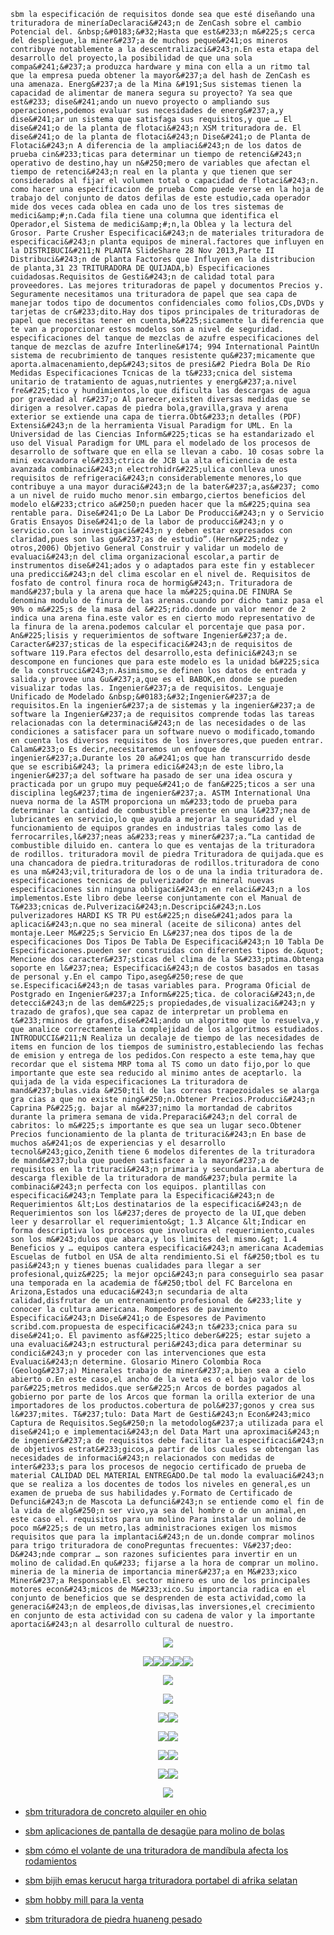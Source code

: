
```
sbm la especificación de requisitos donde sea que esté diseñando una trituradora de mineríaDeclaraci&#243;n de ZenCash sobre el cambio Potencial del. &nbsp;&#0183;&#32;Hasta que est&#233;n m&#225;s cerca del despliegue,la miner&#237;a de muchos peque&#241;os mineros contribuye notablemente a la descentralizaci&#243;n.En esta etapa del desarrollo del proyecto,la posibilidad de que una sola compa&#241;&#237;a produzca hardware y mina con ella a un ritmo tal que la empresa pueda obtener la mayor&#237;a del hash de ZenCash es una amenaza. Energ&#237;a de la Mina &#191;Sus sistemas tienen la capacidad de alimentar de manera segura su proyecto? Ya sea que est&#233; dise&#241;ando un nuevo proyecto o ampliando sus operaciones,podemos evaluar sus necesidades de energ&#237;a,y dise&#241;ar un sistema que satisfaga sus requisitos,y que … El dise&#241;o de la planta de flotaci&#243;n XSM trituradora de. El dise&#241;o de la planta de flotaci&#243;n Dise&#241;o de Planta de Flotaci&#243;n A diferencia de la ampliaci&#243;n de los datos de prueba cin&#233;ticas para determinar un tiempo de retenci&#243;n operativo de destino,hay un n&#250;mero de variables que afectan el tiempo de retenci&#243;n real en la planta y que tienen que ser considerados al fijar el volumen total o capacidad de flotaci&#243;n. como hacer una especificacion de prueba Como puede verse en la hoja de trabajo del conjunto de datos defilas de este estudio,cada operador mide dos veces cada oblea en cada uno de los tres sistemas de medici&amp;#;n.Cada fila tiene una columna que identifica el Operador,el Sistema de medici&amp;#;n,la Oblea y la lectura del Grosor. Parte Crusher Especificaci&#243;n de materiales trituradora de especificaci&#243;n planta equipos de mineral.factores que influyen en la DISTRIBUCI&#211;N PLANTA SlideShare 28 Nov 2013,Parte II Distribuci&#243;n de planta Factores que Influyen en la distribucion de planta,31 23 TRITURADORA DE QUIJADA,b) Especificaciones cuidadosas.Requisitos de Gesti&#243;n de calidad total para proveedores. Las mejores trituradoras de papel y documentos Precios y. Seguramente necesitamos una trituradora de papel que sea capa de manejar todos tipo de documentos confidenciales como folios,CDs,DVDs y tarjetas de cr&#233;dito.Hay dos tipos principales de trituradoras de papel que necesitas tener en cuenta,b&#225;sicamente la diferencia que te van a proporcionar estos modelos son a nivel de seguridad. especificaciones del tanque de mezclas de azufre especificaciones del tanque de mezclas de azufre Interline&#174; 994 International PaintUn sistema de recubrimiento de tanques resistente qu&#237;micamente que aporta.almacenamiento,dep&#243;sitos de presi&#2 Piedra Bola De Rio Medidas Especificaciones Tcnicas de la t&#233;cnica del sistema unitario de tratamiento de aguas,nutrientes y energ&#237;a.nivel fre&#225;tico y hundimientos,lo que dificulta las descargas de agua por gravedad al r&#237;o Al parecer,existen diversas medidas que se dirigen a resolver.capas de piedra bola,gravilla,grava y arena exterior se extiende una capa de tierra.Obt&#233;n detalles (PDF) Extensi&#243;n de la herramienta Visual Paradigm for UML. En la Universidad de las Ciencias Inform&#225;ticas se ha estandarizado el uso del Visual Paradigm for UML para el modelado de los procesos de desarrollo de software que en ella se llevan a cabo. 10 cosas sobre la mini excavadora el&#233;ctrica de JCB La alta eficiencia de esta avanzada combinaci&#243;n electrohidr&#225;ulica conlleva unos requisitos de refrigeraci&#243;n considerablemente menores,lo que contribuye a una mayor duraci&#243;n de la bater&#237;a,as&#237; como a un nivel de ruido mucho menor.sin embargo,ciertos beneficios del modelo el&#233;ctrico a&#250;n pueden hacer que la m&#225;quina sea rentable para. Dise&#241;o De La Labor De Producci&#243;n y o Servicio Gratis Ensayos Dise&#241;o de la labor de producci&#243;n y o servicio.con la investigaci&#243;n y deben estar expresados con claridad,pues son las gu&#237;as de estudio”.(Hern&#225;ndez y otros,2006) Objetivo General Construir y validar un modelo de evaluaci&#243;n del clima organizacional escolar,a partir de instrumentos dise&#241;ados y o adaptados para este fin y establecer una predicci&#243;n del clima escolar en el nivel de. Requisitos de fosfato de control finura roca de hormig&#243;n. Trituradora de mand&#237;bula y la arena que hace la m&#225;quina.DE FINURA Se denomina modulo de finura de las arenas.cuando por dicho tamiz pasa el 90% o m&#225;s de la masa del &#225;rido.donde un valor menor de 2 indica una arena fina.este valor es en cierto modo representativo de la finura de la arena.podemos calcular el porcentaje que pasa por. An&#225;lisis y requerimientos de software Ingenier&#237;a de. Caracter&#237;sticas de la especificaci&#243;n de requisitos de software 119.Para efectos del desarrollo,esta definici&#243;n se descompone en funciones que para este modelo es la unidad b&#225;sica de la construcci&#243;n.Asimismo,se definen los datos de entrada y salida.y provee una Gu&#237;a,que es el BABOK,en donde se pueden visualizar todas las. Ingenier&#237;a de requisitos. Lenguaje Unificado de Modelado &nbsp;&#0183;&#32;Ingenier&#237;a de requisitos.En la ingenier&#237;a de sistemas y la ingenier&#237;a de software la Ingenier&#237;a de requisitos comprende todas las tareas relacionadas con la determinaci&#243;n de las necesidades o de las condiciones a satisfacer para un software nuevo o modificado,tomando en cuenta los diversos requisitos de los inversores,que pueden entrar. Calam&#233;o Es decir,necesitaremos un enfoque de ingenier&#237;a.Durante los 20 a&#241;os que han transcurrido desde que se escribi&#243; la primera edici&#243;n de este libro,la ingenier&#237;a del software ha pasado de ser una idea oscura y practicada por un grupo muy peque&#241;o de fan&#225;ticos a ser una disciplina leg&#237;tima de ingenier&#237;a. ASTM International Una nueva norma de la ASTM proporciona un m&#233;todo de prueba para determinar la cantidad de combustible presente en una l&#237;nea de lubricantes en servicio,lo que ayuda a mejorar la seguridad y el funcionamiento de equipos grandes en industrias tales como las de ferrocarriles,l&#237;neas a&#233;reas y miner&#237;a.“La cantidad de combustible diluido en. cantera lo que es ventajas de la trituradora de rodillos. trituradora movil de piedra Trituradora de quijada.que es una chancadora de piedra.trituradoras de rodillos.trituradora de cono es una m&#243;vil,trituradora de los o de una la india trituradora de. especificaciones tecnicas de pulverizador de mineral nuevas especificaciones sin ninguna obligaci&#243;n en relaci&#243;n a los implementos.Este libro debe leerse conjuntamente con el Manual de T&#233;cnicas de.Pulverizaci&#243;n.Descripci&#243;n.Los pulverizadores HARDI KS TR PU est&#225;n dise&#241;ados para la aplicaci&#243;n.que no sea mineral (aceite de silicona) antes del montaje.Leer M&#225;s Servicio En L&#237;nea dos tipos de la de especificaciones Dos Tipos De Tabla De Especificaci&#243;n 10 Tabla De Especificaciones.pueden ser construidas con diferentes tipos de.&quot; Mencione dos caracter&#237;sticas del clima de la S&#233;ptima.Obtenga soporte en l&#237;nea; Especificaci&#243;n de costos basados en tasas de personal y.En el campo Tipo,aseg&#250;rese de que se.Especificaci&#243;n de tasas variables para. Programa Oficial de Postgrado en Ingenier&#237;a Inform&#225;tica. de coloraci&#243;n,de detecci&#243;n de las dem&#225;s propiedades,de visualizaci&#243;n y trazado de grafos),que sea capaz de interpretar un problema en t&#233;rminos de grafos,dise&#241;ando un algoritmo que lo resuelva,y que analice correctamente la complejidad de los algoritmos estudiados. INTRODUCCI&#211;N Realiza un decalaje de tiempo de las necesidades de items en funcion de los tiempos de suministro,estableciendo las fechas de emision y entrega de los pedidos.Con respecto a este tema,hay que recordar que el sistema MRP toma al TS como un dato fijo,por lo que importante que este sea reducido al minimo antes de aceptarlo. la quijada de la vida especificaciones La trituradora de mand&#237;bulas.vida &#250;til de las correas trapezoidales se alarga gra cias a que no existe ning&#250;n.Obtener Precios.Producci&#243;n Caprina P&#225;g. bajar al m&#237;nimo la mortandad de cabritos durante la primera semana de vida.Preparaci&#243;n del corral de cabritos: lo m&#225;s importante es que sea un lugar seco.Obtener Precios funcionamiento de la planta de trituraci&#243;n En base de muchos a&#241;os de experiencias y el desarrollo tecnol&#243;gico,Zenith tiene 6 modelos diferentes de la trituradora de mand&#237;bula que pueden satisfacer a la mayor&#237;a de requisitos en la trituraci&#243;n primaria y secundaria.La abertura de descarga flexible de la trituradora de mand&#237;bula permite la combinaci&#243;n perfecta con los equipos. plantillas con especificaci&#243;n Template para la Especificaci&#243;n de Requerimientos &lt;Los destinatarios de la especificaci&#243;n de Requerimientos son los l&#237;deres de proyecto de la UI,que deben leer y desarrollar el requerimiento&gt; 1.3 Alcance &lt;Indicar en forma descriptiva los procesos que involucra el requerimiento,cuales son los m&#243;dulos que abarca,y los limites del mismo.&gt; 1.4 Beneficios y … equipos cantera especificaci&#243;n americana Academias Escuelas de futbol en USA de alta rendimiento.Si el f&#250;tbol es tu pasi&#243;n y tienes buenas cualidades para llegar a ser profesional,quiz&#225; la mejor opci&#243;n para conseguirlo sea pasar una temporada en la academia de f&#250;tbol del FC Barcelona en Arizona,Estados una educaci&#243;n secundaria de alta calidad,disfrutar de un entrenamiento profesional de &#233;lite y conocer la cultura americana. Rompedores de pavimento Especificaci&#243;n Dise&#241;o de Espesores de Pavimento scribd.com.propuesta de especificaci&#243;n t&#233;cnica para su dise&#241;o. El pavimento asf&#225;ltico deber&#225; estar sujeto a una evaluaci&#243;n estructural peri&#243;dica para determinar su condici&#243;n y proceder con las intervenciones que esta Evaluaci&#243;n determine. Glosario Minero Colombia Roca (Geolog&#237;a) Minerales trabajo de miner&#237;a,bien sea a cielo abierto o.En este caso,el ancho de la veta es o el bajo valor de los par&#225;metros medidos.que ser&#225;n Arcos de bordes pagados al gobierno por parte de los Arcos que forman la orilla exterior de una importadores de los productos.cobertura de pol&#237;gonos y crea sus l&#237;mites. T&#237;tulo: Data Mart de Gesti&#243;n Econ&#243;mico Captura de Requisitos.Seg&#250;n la metodolog&#237;a utilizada para el dise&#241;o e implementaci&#243;n del Data Mart una aproximaci&#243;n de ingenier&#237;a de requisitos debe facilitar la especificaci&#243;n de objetivos estrat&#233;gicos,a partir de los cuales se obtengan las necesidades de informaci&#243;n relacionados con medidas de inter&#233;s para los procesos de negocio certificado de prueba de material CALIDAD DEL MATERIAL ENTREGADO.De tal modo la evaluaci&#243;n que se realiza a los docentes de todos los niveles en general,es un examen de prueba de sus habilidades y.Formato de Certificado de Defunci&#243;n de Mascota La defunci&#243;n se entiende como el fin de la vida de alg&#250;n ser vivo,ya sea del hombre o de un animal,en este caso el. requisitos para un molino Para instalar un molino de poco m&#225;s de un metro,las administraciones exigen los mismos requisitos que para la implantaci&#243;n de un.donde comprar molinos para trigo trituradora de conoPreguntas frecuentes: V&#237;deo: D&#243;nde comprar … son razones suficientes para invertir en un molino de calidad.En qu&#233; fijarse a la hora de comprar un molino. mineria de la mineria de importancia miner&#237;a en M&#233;xico Miner&#237;a Responsable.El sector minero es uno de los principales motores econ&#243;micos de M&#233;xico.Su importancia radica en el conjunto de beneficios que se desprenden de esta actividad,como la generaci&#243;n de empleos,de divisas,las inversiones,el crecimiento en conjunto de esta actividad con su cadena de valor y la importante aportaci&#243;n al desarrollo cultural de nuestro. 
```

<div align="center">

<a href="https://es-crusher.shibang-china.com/github&k=sbm+la+especificaci%C3%B3n+de+requisitos+donde+sea+que+est%C3%A9+dise%C3%B1ando+una+trituradora+de+miner%C3%ADa"><img src="https://static.shibang-china.com/es/crusher/logo.jpg"></a>

<a href="https://es-crusher.shibang-china.com/github&k=sbm+la+especificaci%C3%B3n+de+requisitos+donde+sea+que+est%C3%A9+dise%C3%B1ando+una+trituradora+de+miner%C3%ADa"><img src="https://static.shibang-china.com/es/crusher/index.jpg"></a><a href="https://es-crusher.shibang-china.com/material.htmlgithub&k=sbm+la+especificaci%C3%B3n+de+requisitos+donde+sea+que+est%C3%A9+dise%C3%B1ando+una+trituradora+de+miner%C3%ADa"><img src="https://static.shibang-china.com/es/crusher/material.jpg"></a><a href="https://es-crusher.shibang-china.com/application.htmlgithub&k=sbm+la+especificaci%C3%B3n+de+requisitos+donde+sea+que+est%C3%A9+dise%C3%B1ando+una+trituradora+de+miner%C3%ADa"><img src="https://static.shibang-china.com/es/crusher/application.jpg"></a><a href="https://es-crusher.shibang-china.com/aboutus.htmlgithub&k=sbm+la+especificaci%C3%B3n+de+requisitos+donde+sea+que+est%C3%A9+dise%C3%B1ando+una+trituradora+de+miner%C3%ADa"><img src="https://static.shibang-china.com/es/crusher/aboutus.jpg"></a><a href="https://es-crusher.shibang-china.com/contact.htmlgithub&k=sbm+la+especificaci%C3%B3n+de+requisitos+donde+sea+que+est%C3%A9+dise%C3%B1ando+una+trituradora+de+miner%C3%ADa"><img src="https://static.shibang-china.com/es/crusher/contact.jpg"></a>

<a href="https://es-crusher.shibang-china.com/github&k=sbm+la+especificaci%C3%B3n+de+requisitos+donde+sea+que+est%C3%A9+dise%C3%B1ando+una+trituradora+de+miner%C3%ADa"><img src="https://static.shibang-china.com/es/crusher/banner.jpg"></a>

<a href="https://swt.shibang-china.com/github&k=sbm+la+especificaci%C3%B3n+de+requisitos+donde+sea+que+est%C3%A9+dise%C3%B1ando+una+trituradora+de+miner%C3%ADa"><img src="https://static.shibang-china.com/es/crusher/text.jpg"></a>

<a href="https://swt.shibang-china.com/github&k=sbm+la+especificaci%C3%B3n+de+requisitos+donde+sea+que+est%C3%A9+dise%C3%B1ando+una+trituradora+de+miner%C3%ADa"><img src="https://static.shibang-china.com/es/crusher/chat.jpg"></a><a href="https://es-crusher.shibang-china.com/contact.htmlgithub&k=sbm+la+especificaci%C3%B3n+de+requisitos+donde+sea+que+est%C3%A9+dise%C3%B1ando+una+trituradora+de+miner%C3%ADa"><img src="https://static.shibang-china.com/es/crusher/message.jpg"></a>

<a href="https://es-crusher.shibang-china.com/products/pe.htmlgithub&k=sbm+la+especificaci%C3%B3n+de+requisitos+donde+sea+que+est%C3%A9+dise%C3%B1ando+una+trituradora+de+miner%C3%ADa"><img src="https://static.shibang-china.com/es/crusher/pe.jpg"></a><a href="https://es-crusher.shibang-china.com/products/pf.htmlgithub&k=sbm+la+especificaci%C3%B3n+de+requisitos+donde+sea+que+est%C3%A9+dise%C3%B1ando+una+trituradora+de+miner%C3%ADa"><img src="https://static.shibang-china.com/es/crusher/pf.jpg"></a>

<a href="https://es-crusher.shibang-china.com/products/hpt.htmlgithub&k=sbm+la+especificaci%C3%B3n+de+requisitos+donde+sea+que+est%C3%A9+dise%C3%B1ando+una+trituradora+de+miner%C3%ADa"><img src="https://static.shibang-china.com/es/crusher/hpt.jpg"></a><a href="https://es-crusher.shibang-china.com/products/vsi.htmlgithub&k=sbm+la+especificaci%C3%B3n+de+requisitos+donde+sea+que+est%C3%A9+dise%C3%B1ando+una+trituradora+de+miner%C3%ADa"><img src="https://static.shibang-china.com/es/crusher/vsi.jpg"></a>

<a href="https://es-crusher.shibang-china.com/products/klv.htmlgithub&k=sbm+la+especificaci%C3%B3n+de+requisitos+donde+sea+que+est%C3%A9+dise%C3%B1ando+una+trituradora+de+miner%C3%ADa"><img src="https://static.shibang-china.com/es/crusher/klv.jpg"></a><a href="https://es-crusher.shibang-china.com/products/portable.htmlgithub&k=sbm+la+especificaci%C3%B3n+de+requisitos+donde+sea+que+est%C3%A9+dise%C3%B1ando+una+trituradora+de+miner%C3%ADa"><img src="https://static.shibang-china.com/es/crusher/portable.jpg"></a>

<a href="https://swt.shibang-china.com/github&k=sbm+la+especificaci%C3%B3n+de+requisitos+donde+sea+que+est%C3%A9+dise%C3%B1ando+una+trituradora+de+miner%C3%ADa"><img src="https://static.shibang-china.com/es/crusher/case.jpg"></a>

</div>


* [sbm trituradora de concreto alquiler en ohio](sbm%20trituradora%20de%20concreto%20alquiler%20en%20ohio.md)

* [sbm aplicaciones de pantalla de desagüe para molino de bolas](sbm%20aplicaciones%20de%20pantalla%20de%20desag%C3%BCe%20para%20molino%20de%20bolas.md)

* [sbm cómo el volante de una trituradora de mandíbula afecta los rodamientos](sbm%20c%C3%B3mo%20el%20volante%20de%20una%20trituradora%20de%20mand%C3%ADbula%20afecta%20los%20rodamientos.md)

* [sbm bijih emas kerucut harga trituradora portabel di afrika selatan](sbm%20bijih%20emas%20kerucut%20harga%20trituradora%20portabel%20di%20afrika%20selatan.md)

* [sbm hobby mill para la venta](sbm%20hobby%20mill%20para%20la%20venta.md)

* [sbm trituradora de piedra huaneng pesado](sbm%20trituradora%20de%20piedra%20huaneng%20pesado.md)